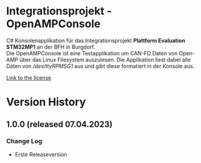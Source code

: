 # Integrationsprojekt - OpenAMPConsole
C# Konsolenapplikation für das Integrationsprojekt **Plattform Evaluation STM32MP1** an der BFH in Burgdorf.  
Die OpenAMPConsole ist eine Testapplikation um CAN-FD Daten von Open-AMP über das Linux Filesystem auszulesen. Die Applikation liest dabei alle Daten von */dev/ttyRPMSG1* aus und gibt diese formatiert in der Konsole aus. 


[Link to the license](LICENSE)

# Version History

## 1.0.0 (released 07.04.2023)
### Change Log
- Erste Releaseversion


